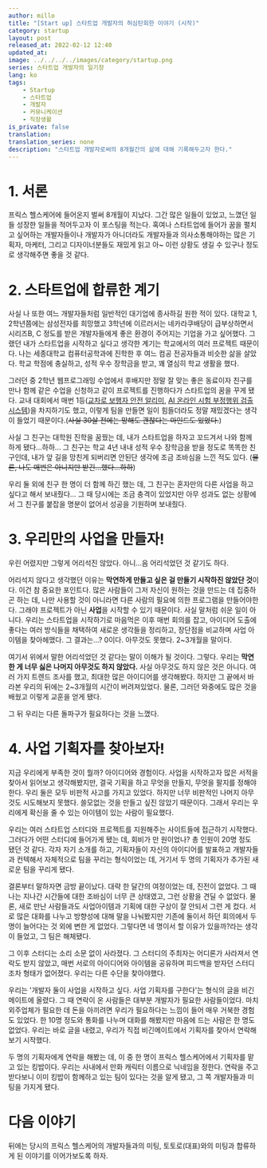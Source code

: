 ```yaml
---
author: millo
title: "[Start up] 스타트업 개발자의 허심탄회한 이야기 (시작)"
category: startup
layout: post
released_at: 2022-02-12 12:40
updated_at:
image: ../../../../images/category/startup.png
series: 스타트업 개발자의 일기장
lang: ko
tags:
    - Startup
    - 스타트업
    - 개발자
    - 커뮤니케이션
    - 직장생활
is_private: false
translation:
translation_series: none
description: "스타트업 개발자로써의 8개월간의 삶에 대해 기록해두고자 한다."
---
```


# 1. 서론

프릭스 헬스케어에 들어온지 벌써 8개월이 지났다. 그간 많은 일들이 있었고, 느꼈던 일들 성장한 일들을 적어두고자 이 포스팅을 적는다. 혹여나 스타트업에 들어가 꿈을 펼치고 싶어하는 개발자들이나 개발자가 아니더라도 개발자들과 의사소통해야하는 많은 기획자, 마케터, 그리고 디자이너분들도 재밌게 읽고 아~ 이런 상황도 생길 수 있구나 정도로 생각해주면 좋을 것 같다.

# 2. 스타트업에 합류한 계기

사실 나 또한 여느 개발자들처럼 일반적인 대기업에 종사하길 원한 적이 있다. 대학교 1, 2학년쯤에는 삼성전자를 희망했고 3학년에 이르러서는 네카라쿠배당이 급부상하면서 시리즈B, C 정도를 받은 개발자들에게 좋은 환경이 주어지는 기업을 가고 싶어했다. 그랬던 내가 스타트업을 시작하고 싶다고 생각한 계기는 학교에서의 여러 프로젝트 때문이다. 나는 세종대학교 컴퓨터공학과에 진학한 후 여느 컴공 전공자들과 비슷한 삶을 살았다. 학교 학점에 충실하고, 성적 우수 장학금을 받고, 꽤 열심히 학교 생활을 했다.

그러던 중 2학년 웹프로그래밍 수업에서 후배지만 정말 잘 맞는 좋은 동료이자 친구를 만나 함께 같은 수업을 신청하고 같이 프로젝트를 진행하다가 스타트업의 꿈을 꾸게 됐다. 교내 대회에서 매번 1등([교차로 보행자 안전 알리미](https://www.notion.so/2020-03-2020-06-9293a13414f54352bd8823215ba3ca5d), [AI 온라인 시험 부정행위 검출 시스템](https://www.notion.so/AI-2020-09-2020-12-642af9f760ce425b9324004d2187d808))을 차지하기도 했고, 이렇게 팀을 만들면 일이 힘들더라도 정말 재밌겠다는 생각이 들었기 때문이다.(~~사실 30살 전에는 망해도 괜찮다는 마인드도 있었다.~~)

사실 그 친구는 대학원 진학을 꿈꿨는 데, 내가 스타트업을 하자고 꼬드겨서 나와 함께 하게 됐다...하하... 그 친구는 학교 4년 내내 성적 우수 장학금을 받을 정도로 똑똑한 친구인데, 내가 앞 길을 망친게 되버리면 안된단 생각에 조금 조바심을 느낀 적도 있다. (~~물론, 나도 매번은 아니지만 받긴...했다...하하~~)

우리 둘 외에 친구 한 명이 더 함께 하긴 했는 데, 그 친구는 혼자만의 다른 사업을 하고 싶다고 해서 보내줬다... 그 때 당시에는 조금 충격이 있었지만 아무 성과도 없는 상황에서 그 친구를 붙잡을 명분이 없어서 성공을 기원하며 보내줬다.

# 3. 우리만의 사업을 만들자!

우린 어렸지만 그렇게 어리석진 않았다. 아니...음 어리석었던 것 같기도 하다.

어리석지 않다고 생각했던 이유는 **막연하게 만들고 싶은 걸 만들기 시작하진 않았단 것**이다. 이건 참 중요한 포인트다. 많은 사람들이 그저 자신이 원하는 것을 만드는 데 집중하곤 하는 데, 나만 사용할 것이 아니라면 다른 사람의 필요에 의한 프로그램을 만들어야한다. 그래야 프로젝트가 아닌 **사업**을 시작할 수 있기 때문이다. 사실 말처럼 쉬운 일이 아니다. 우리는 스타트업을 시작하기로 마음먹은 이후 매번 회의를 잡고, 아이디어 도출에 좋다는 여러 방식들을 채택하여 새로운 생각들을 정리하고, 장단점을 비교하며 사업 아이템을 찾아헤맸다. 그 결과는...? 0이다. 아무것도 못했다. 2~3개월을 말이다.

여기서 위에서 말한 어리석었던 것 같다는 말이 이해가 될 것이다. 그렇다. 우리는 **막연한 게 너무 싫은 나머지 아무것도 하지 않았다.** 사실 아무것도 하지 않은 것은 아니다. 여러 가지 트렌드 조사를 했고, 최대한 많은 아이디어를 생각해봤다. 하지만 그 끝에서 바라본 우리의 뒤에는 2~3개월의 시간이 버려져있었다. 물론, 그러던 와중에도 많은 것을 배웠고 이렇게 교훈을 얻게 됐다.

그 뒤 우리는 다른 돌파구가 필요하다는 것을 느꼈다.

# 4. 사업 기획자를 찾아보자!

지금 우리에게 부족한 것이 뭘까? 아이디어와 경험이다. 사업을 시작하고자 많은 서적을 찾아서 읽어보고 생각해봤지만, 결국 기획을 하고 무엇을 만들지, 무엇을 팔지를 정해야 한다. 우리 둘은 모두 비판적 사고를 가지고 있었다. 하지만 너무 비판적인 나머지 아무것도 시도해보지 못했다. 쓸모없는 것을 만들고 싶진 않았기 때문이다. 그래서 우리는 우리에게 확신을 줄 수 있는 아이템이 있는 사람이 필요했다.

우리는 여러 스타트업 스터디와 프로젝트를 지원해주는 사이트들에 접근하기 시작했다. 그러다가 어떤 스터디에 들어가게 됐는 데, 회비가 만 원이었나? 총 인원이 20명 정도 됐던 것 같다. 각자 자기 소개를 하고, 기획자들이 자신의 아이디어를 발표하고 개발자들과 컨텍해서 자체적으로 팀을 꾸리는 형식이었는 데, 거기서 두 명의 기획자가 추가된 새로운 팀을 꾸리게 됐다.

결론부터 말하자면 금방 끝이났다. 대략 한 달간의 여정이었는 데, 진전이 없었다. 그 때 나는 지나간 시간들에 대한 조바심이 너무 큰 상태였고, 그런 상황을 견딜 수 없었다. 물론, 새로 만난 사람들과도 사업아이템과 기획에 대한 구상이 잘 안되서 그런 게 컸다. 서로 많은 대화를 나누고 방향성에 대해 말을 나눠봤지만 기존에 둘이서 하던 회의에서 두 명이 늘어다는 것 외에 변한 게 없었다. 그렇다면 네 명이서 할 이유가 있을까?라는 생각이 들었고, 그 팀은 해체됐다.

그 이후 스터디는 소리 소문 없이 사라졌다. 그 스터디의 주최자는 어디론가 사라져서 연락도 받지 않았고, 매번 서로의 아이디어와 아이템을 공유하며 피드백을 받자던 스터디조차 형태가 없어졌다. 우리는 다른 수단을 찾아야했다.

우리는 '개발자 둘이 사업을 시작하고 싶다. 사업 기획자를 구한다'는 형식의 글을 비긴메이트에 올렸다. 그 때 연락이 온 사람들은 대부분 개발자가 필요한 사람들이었다. 마치 외주업체가 필요한 데 돈을 아끼려면 우리가 필요하다는 느낌이 들어 매우 거북한 경험도 있었다. 한 10명 정도와 통화를 나누며 대화를 해봤지만 마음에 드는 사람은 한 명도 없었다. 우리는 바로 글을 내렸고, 우리가 직접 비긴메이트에서 기획자를 찾아서 연락해보기 시작했다.

두 명의 기획자에게 연락을 해봤는 데, 이 중 한 명이 프릭스 헬스케어에서 기획자를 맡고 있는 킹밥이다. 우리는 사내에서 만화 캐릭터 이름으로 닉네임을 정한다. 연락을 주고받다보니 이미 킹밥이 함께하고 있는 팀이 있다는 것을 알게 됐고, 그 쪽 개발자들과 미팅을 가지게 됐다.

# 다음 이야기

뒤에는 당시의 프릭스 헬스케어의 개발자들과의 미팅, 토토로(대표)와의 미팅과 합류하게 된 이야기를 이어가보도록 하자.
